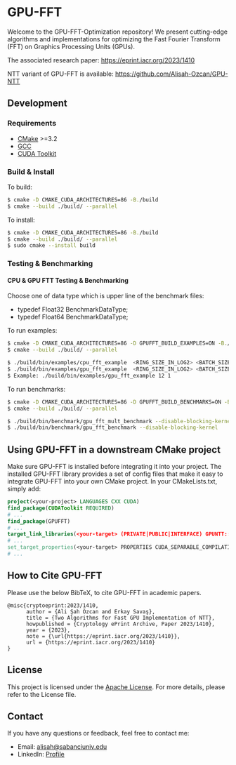 # GPU-FFT
Welcome to the GPU-FFT-Optimization repository! We present cutting-edge algorithms and implementations for optimizing the Fast Fourier Transform (FFT) on Graphics Processing Units (GPUs).

The associated research paper: https://eprint.iacr.org/2023/1410

NTT variant of GPU-FFT is available: https://github.com/Alisah-Ozcan/GPU-NTT

## Development

### Requirements

- [CMake](https://cmake.org/download/) >=3.2
- [GCC](https://gcc.gnu.org/)
- [CUDA Toolkit](https://developer.nvidia.com/cuda-downloads)

### Build & Install

To build:

```bash
$ cmake -D CMAKE_CUDA_ARCHITECTURES=86 -B./build
$ cmake --build ./build/ --parallel
```

To install:

```bash
$ cmake -D CMAKE_CUDA_ARCHITECTURES=86 -B./build
$ cmake --build ./build/ --parallel
$ sudo cmake --install build
```

### Testing & Benchmarking

#### CPU & GPU FTT Testing & Benchmarking

Choose one of data type which is upper line of the benchmark files:
- typedef Float32 BenchmarkDataType;
- typedef Float64 BenchmarkDataType;

To run examples:

```bash
$ cmake -D CMAKE_CUDA_ARCHITECTURES=86 -D GPUFFT_BUILD_EXAMPLES=ON -B./build
$ cmake --build ./build/ --parallel

$ ./build/bin/examples/cpu_fft_example  <RING_SIZE_IN_LOG2> <BATCH_SIZE>
$ ./build/bin/examples/gpu_fft_example  <RING_SIZE_IN_LOG2> <BATCH_SIZE>
$ Example: ./build/bin/examples/gpu_fft_example 12 1
```

To run benchmarks:

```bash
$ cmake -D CMAKE_CUDA_ARCHITECTURES=86 -D GPUFFT_BUILD_BENCHMARKS=ON -B./build
$ cmake --build ./build/ --parallel

$ ./build/bin/benchmark/gpu_fft_mult_benchmark --disable-blocking-kernel
$ ./build/bin/benchmark/gpu_fft_benchmark --disable-blocking-kernel
```

## Using GPU-FFT in a downstream CMake project

Make sure GPU-FFT is installed before integrating it into your project. The installed GPU-FFT library provides a set of config files that make it easy to integrate GPU-FFT into your own CMake project. In your CMakeLists.txt, simply add:

```cmake
project(<your-project> LANGUAGES CXX CUDA)
find_package(CUDAToolkit REQUIRED)
# ...
find_package(GPUFFT)
# ...
target_link_libraries(<your-target> (PRIVATE|PUBLIC|INTERFACE) GPUNTT::ntt CUDA::cudart)
# ...
set_target_properties(<your-target> PROPERTIES CUDA_SEPARABLE_COMPILATION ON)
# ...
```

## How to Cite GPU-FFT

Please use the below BibTeX, to cite GPU-FFT in academic papers.

```
@misc{cryptoeprint:2023/1410,
      author = {Ali Şah Özcan and Erkay Savaş},
      title = {Two Algorithms for Fast GPU Implementation of NTT},
      howpublished = {Cryptology ePrint Archive, Paper 2023/1410},
      year = {2023},
      note = {\url{https://eprint.iacr.org/2023/1410}},
      url = {https://eprint.iacr.org/2023/1410}
}
```

## License
This project is licensed under the [Apache License](LICENSE). For more details, please refer to the License file.

## Contact
If you have any questions or feedback, feel free to contact me: 
- Email: alisah@sabanciuniv.edu
- LinkedIn: [Profile](https://www.linkedin.com/in/ali%C5%9Fah-%C3%B6zcan-472382305/)